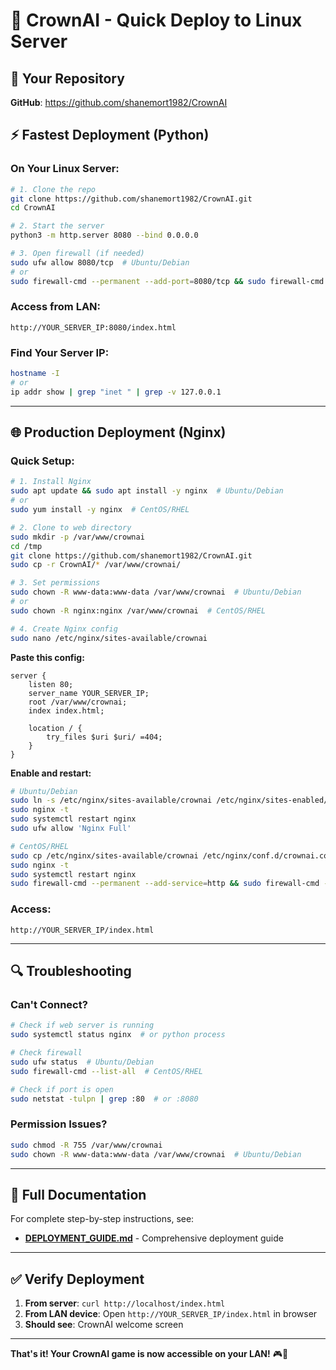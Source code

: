 # 🚀 CrownAI - Quick Deploy to Linux Server

## 📍 Your Repository
**GitHub**: https://github.com/shanemort1982/CrownAI

## ⚡ Fastest Deployment (Python)

### On Your Linux Server:
```bash
# 1. Clone the repo
git clone https://github.com/shanemort1982/CrownAI.git
cd CrownAI

# 2. Start the server
python3 -m http.server 8080 --bind 0.0.0.0

# 3. Open firewall (if needed)
sudo ufw allow 8080/tcp  # Ubuntu/Debian
# or
sudo firewall-cmd --permanent --add-port=8080/tcp && sudo firewall-cmd --reload  # CentOS/RHEL
```

### Access from LAN:
```
http://YOUR_SERVER_IP:8080/index.html
```

### Find Your Server IP:
```bash
hostname -I
# or
ip addr show | grep "inet " | grep -v 127.0.0.1
```

---

## 🌐 Production Deployment (Nginx)

### Quick Setup:
```bash
# 1. Install Nginx
sudo apt update && sudo apt install -y nginx  # Ubuntu/Debian
# or
sudo yum install -y nginx  # CentOS/RHEL

# 2. Clone to web directory
sudo mkdir -p /var/www/crownai
cd /tmp
git clone https://github.com/shanemort1982/CrownAI.git
sudo cp -r CrownAI/* /var/www/crownai/

# 3. Set permissions
sudo chown -R www-data:www-data /var/www/crownai  # Ubuntu/Debian
# or
sudo chown -R nginx:nginx /var/www/crownai  # CentOS/RHEL

# 4. Create Nginx config
sudo nano /etc/nginx/sites-available/crownai
```

**Paste this config:**
```nginx
server {
    listen 80;
    server_name YOUR_SERVER_IP;
    root /var/www/crownai;
    index index.html;
    
    location / {
        try_files $uri $uri/ =404;
    }
}
```

**Enable and restart:**
```bash
# Ubuntu/Debian
sudo ln -s /etc/nginx/sites-available/crownai /etc/nginx/sites-enabled/
sudo nginx -t
sudo systemctl restart nginx
sudo ufw allow 'Nginx Full'

# CentOS/RHEL
sudo cp /etc/nginx/sites-available/crownai /etc/nginx/conf.d/crownai.conf
sudo nginx -t
sudo systemctl restart nginx
sudo firewall-cmd --permanent --add-service=http && sudo firewall-cmd --reload
```

### Access:
```
http://YOUR_SERVER_IP/index.html
```

---

## 🔍 Troubleshooting

### Can't Connect?
```bash
# Check if web server is running
sudo systemctl status nginx  # or python process

# Check firewall
sudo ufw status  # Ubuntu/Debian
sudo firewall-cmd --list-all  # CentOS/RHEL

# Check if port is open
sudo netstat -tulpn | grep :80  # or :8080
```

### Permission Issues?
```bash
sudo chmod -R 755 /var/www/crownai
sudo chown -R www-data:www-data /var/www/crownai  # Ubuntu/Debian
```

---

## 📖 Full Documentation

For complete step-by-step instructions, see:
- **[DEPLOYMENT_GUIDE.md](DEPLOYMENT_GUIDE.md)** - Comprehensive deployment guide

---

## ✅ Verify Deployment

1. **From server**: `curl http://localhost/index.html`
2. **From LAN device**: Open `http://YOUR_SERVER_IP/index.html` in browser
3. **Should see**: CrownAI welcome screen

---

**That's it! Your CrownAI game is now accessible on your LAN!** 🎮👑
